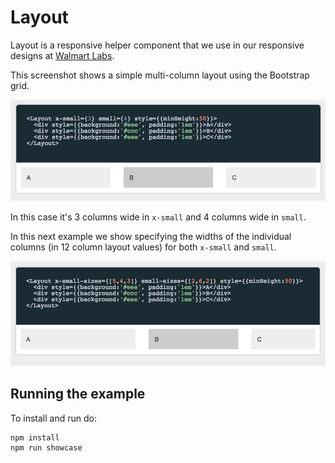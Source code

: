 Layout
======

Layout is a responsive helper component that we use in our responsive designs at [Walmart Labs](http://walmartlabs.com).

This screenshot shows a simple multi-column layout using the Bootstrap grid.

![Simple multi-column layout](./images/simple.png)

In this case it's 3 columns wide in `x-small` and 4 columns wide in `small`.

In this next example we show specifying the widths of the individual columns (in 12 column layout values) for both `x-small` and `small`.

![Layout with column sizes](./images/with-sizes.png)

## Running the example

To install and run do:

```
npm install
npm run showcase
```

